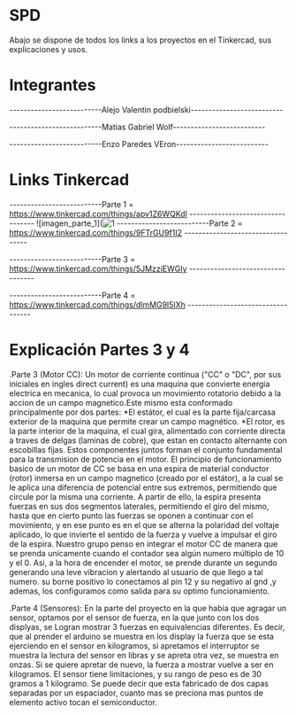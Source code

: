 # SPD
Abajo se dispone de todos los links a los proyectos en el Tinkercad, sus explicaciones y usos.
# Integrantes
--------------------------Alejo Valentin podbielski--------------------------

--------------------------Matias Gabriel Wolf--------------------------

--------------------------Enzo Paredes VEron--------------------------
# Links Tinkercad
--------------------------Parte 1 = https://www.tinkercad.com/things/apv1Z6WQKdl ----------------------------------
![imagen_parte_1](![1](https://github.com/MatiasWolf/SPD/assets/138243033/044c52b4-5e7c-4e87-993a-b974a9660d8c)
--------------------------Parte 2 = https://www.tinkercad.com/things/9FTrGU9f1I2 ----------------------------------

--------------------------Parte 3 = https://www.tinkercad.com/things/5JMzziEWGIy ----------------------------------

--------------------------Parte 4 = https://www.tinkercad.com/things/dlmMG9l5IXh ----------------------------------
# Explicación Partes 3 y 4
.Parte 3 (Motor CC): Un motor de corriente continua ("CC" o "DC", por sus iniciales en ingles direct current) es una maquina que convierte energia electrica en mecanica, lo cual provoca un movimiento rotatorio debido a la accion de un campo magnetico.Este mismo esta conformado principalmente por dos partes: *El estátor, el cual es la parte fija/carcasa exterior de la maquina que permite crear un campo magnético. *El rotor, es la parte interior de la maquina, el cual gira, alimentado con corriente directa a traves de delgas (laminas de cobre), que estan en contacto alternante con escobillas fijas. Estos componentes juntos forman el conjunto fundamental para la transmision de potencia en el motor. El principio de funcionamiento basico de un motor de CC se basa en una espira de material conductor (rotor) inmersa en un campo magnetico (creado por el estátor), a la cual se le aplica una diferencia de potencial entre sus extremos, permitiendo que circule por la misma una corriente. A partir de ello, la espira presenta fuerzas en sus dos segmentos laterales, permitiendo el giro del mismo, hasta que en cierto punto las fuerzas se oponen a continuar con el movimiento, y en ese punto es en el que se alterna la polaridad del voltaje aplicado, lo que invierte el sentido de la fuerza y vuelve a impulsar el giro de la espira. Nuestro grupo penso en integrar el motor CC de manera que se prenda unicamente cuando el contador sea algún numero múltiplo de 10 y el 0. Asi, a la hora de encender el motor, se prende durante un segundo generando una leve vibracion y alertando al usuario de que llego a tal numero. su borne positivo lo conectamos al pin 12 y su negativo al gnd ,y ademas, los configuramos como salida para su optimo funcionamiento.

.Parte 4 (Sensores): En la parte del proyecto en la que habia que agragar un sensor, optamos por el sensor de fuerza, en la que junto con los dos displyas, se Logran mostrar 3 fuerzas en equivalencias diferentes. Es decir, que al prender el arduino se muestra en los display la fuerza que se esta ejerciendo en el sensor en kilogramos, si apretamos el interruptor se muestra la lectura del sensor en libras y se apreta otra vez, se muestra en onzas. Si se quiere apretar de nuevo, la fuerza a mostrar vuelve a ser en kilogramos. El sensor tiene limitaciones, y su rango de peso es de 30 gramos a 1 kilogramo. Se puede decir que esta fabricado de dos capas separadas por un espaciador, cuanto mas se preciona mas puntos de elemento activo tocan el semiconductor.
